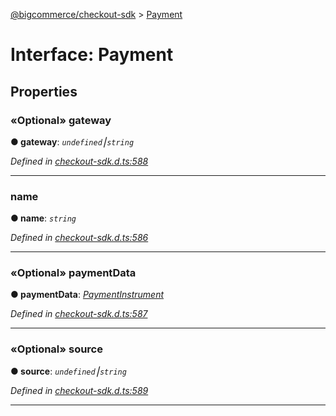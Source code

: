 [@bigcommerce/checkout-sdk](../README.md) > [Payment](../interfaces/payment.md)



# Interface: Payment


## Properties
<a id="gateway"></a>

### «Optional» gateway

**●  gateway**:  *`undefined`⎮`string`* 

*Defined in [checkout-sdk.d.ts:588](https://github.com/bigcommerce/checkout-sdk-js/blob/76e2d49/dist/checkout-sdk.d.ts#L588)*





___

<a id="name"></a>

###  name

**●  name**:  *`string`* 

*Defined in [checkout-sdk.d.ts:586](https://github.com/bigcommerce/checkout-sdk-js/blob/76e2d49/dist/checkout-sdk.d.ts#L586)*





___

<a id="paymentdata"></a>

### «Optional» paymentData

**●  paymentData**:  *[PaymentInstrument](../#paymentinstrument)* 

*Defined in [checkout-sdk.d.ts:587](https://github.com/bigcommerce/checkout-sdk-js/blob/76e2d49/dist/checkout-sdk.d.ts#L587)*





___

<a id="source"></a>

### «Optional» source

**●  source**:  *`undefined`⎮`string`* 

*Defined in [checkout-sdk.d.ts:589](https://github.com/bigcommerce/checkout-sdk-js/blob/76e2d49/dist/checkout-sdk.d.ts#L589)*





___


